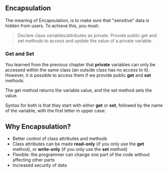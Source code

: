## Encapsulation
The meaning of Encapsulation, is to make sure that "sensitive" data is hidden from users. To achieve this, you must:

> Declare class variables/attributes as private.
> Provide public get and set methods to access and update the value of a private variable.

### Get and Set
You learned from the previous chapter that **private** variables can only be accessed within the same class (an outside class has no access to it). However, it is possible to access them if we provide public **get** and **set** methods.

The get method returns the variable value, and the set method sets the value.

Syntax for both is that they start with either **get** or **set**, followed by the name of the variable, with the first letter in upper case:

## Why Encapsulation?
- Better control of class attributes and methods
- Class attributes can be made **read-only** (if you only use the **get** method), or **write-only** (if you only use the **set** method)
- Flexible: the programmer can change one part of the code without affecting other parts
- Increased security of data